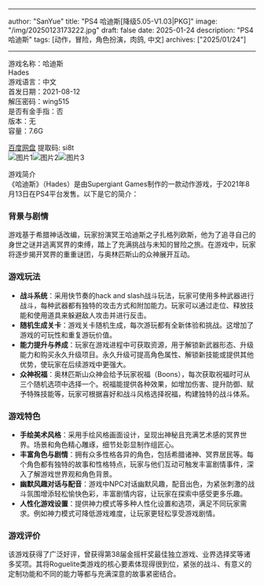 
---
author: "SanYue"
title: "PS4 哈迪斯[降级5.05-V1.03|PKG]"
image: "/img/20250123173222.jpg"
draft: false
date: 2025-01-24
description: "PS4 哈迪斯"
tags: [动作，冒险，角色扮演，肉鸽, 中文]
archives: ["2025/01/24"]

---

游戏名称：哈迪斯   
Hades    
游戏语言：中文  
首发日期：2021-08-12  
解压密码：wing515  
是否有金手指：否  
版本：无   
容量：7.6G

[百度网盘](https://pan.baidu.com/s/1g6sx2Gw7UwTPyRDMVH7jNw) 提取码: si8t  
![图片1](/img/af9573.jpg)![图片2](/img/27a0cf.jpg)![图片3](/img/37868f.jpg)  

游戏简介  
《哈迪斯》（Hades）是由Supergiant Games制作的一款动作游戏，于2021年8月13日在PS4平台发售。以下是它的简介：

### 背景与剧情
游戏基于希腊神话改编，玩家扮演冥王哈迪斯之子扎格列欧斯，他为了追寻自己的身世之谜并逃离冥界的束缚，踏上了充满挑战与未知的冒险之旅。在游戏中，玩家将逐步揭开冥界的重重谜团，与奥林匹斯山的众神展开互动。

### 游戏玩法
- **战斗系统**：采用快节奏的hack and slash战斗玩法，玩家可使用多种武器进行战斗，每种武器都有独特的攻击方式和附加能力。玩家可以通过走位、释放技能和使用道具来躲避敌人攻击并进行反击。
- **随机生成关卡**：游戏关卡随机生成，每次游玩都有全新体验和挑战。这增加了游戏的可玩性和重复游玩价值。
- **能力提升与养成**：玩家在游戏进程中可获取资源，用于解锁新武器形态、升级能力和购买永久升级项目。永久升级可提高角色属性、解锁新技能或提供其他优势，使玩家在后续游戏中更强大。
- **众神祝福**：奥林匹斯山众神会给予玩家祝福（Boons），每次获取祝福时可从三个随机选项中选择一个。祝福能提供各种效果，如增加伤害、提升防御、赋予特殊技能等，玩家可根据喜好和战斗风格选择祝福，构建独特的战斗体系。

### 游戏特色
- **手绘美术风格**：采用手绘风格画面设计，呈现出神秘且充满艺术感的冥界世界。场景和角色精心雕琢，细节处彰显制作组匠心。
- **丰富角色与剧情**：拥有众多性格各异的角色，包括希腊诸神、冥界居民等。每个角色都有独特的故事和性格特点，玩家与他们互动可触发丰富剧情事件，深入了解游戏世界观和角色背景。
- **幽默风趣对话与配音**：游戏中NPC对话幽默风趣，配音出色，为紧张刺激的战斗氛围增添轻松愉快色彩，丰富剧情内容，让玩家在探索中感受更多乐趣。
- **人性化游戏设置**：提供神力模式等多种人性化设置和选项，满足不同玩家需求。例如神力模式可降低游戏难度，让玩家更轻松享受游戏剧情。

### 游戏评价
该游戏获得了广泛好评，曾获得第38届金摇杆奖最佳独立游戏、业界选择奖等诸多奖项。其将Roguelite类游戏的核心要素体现得很到位，紧张的战斗、有意义的定制功能和不同的能力等都与充满深意的故事紧密结合。
